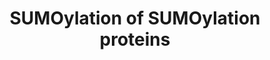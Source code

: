 ---
annotations:
- type: Pathway Ontology
  value: sumoylation pathway
authors:
- ReactomeTeam
- DeSl
description: SUMOylation processes themselves can be controlled by SUMOylation (reviewed
  in Wilkinson and Henley 2010). The SUMO E3 ligases PIAS4, RANBP2, and TOPORS are
  SUMOylated, as is the single SUMO E2 enzyme, UBE2I (UBC9). SUMOylation affects the
  subcellular location of PIAS4 and TOPORS and affects the activity of PIAS4 and UBE2I.  View
  original pathway at [http://www.reactome.org/PathwayBrowser/#DIAGRAM=4085377 Reactome].
last-edited: 2021-01-25
organisms:
- Homo sapiens
redirect_from:
- /index.php/Pathway:WP4451
- /instance/WP4451
schema-jsonld:
- '@context': https://schema.org/
  '@id': https://wikipathways.github.io/pathways/WP4451.html
  '@type': Dataset
  creator:
    '@type': Organization
    name: WikiPathways
  description: SUMOylation processes themselves can be controlled by SUMOylation (reviewed
    in Wilkinson and Henley 2010). The SUMO E3 ligases PIAS4, RANBP2, and TOPORS are
    SUMOylated, as is the single SUMO E2 enzyme, UBE2I (UBC9). SUMOylation affects
    the subcellular location of PIAS4 and TOPORS and affects the activity of PIAS4
    and UBE2I.  View original pathway at [http://www.reactome.org/PathwayBrowser/#DIAGRAM=4085377
    Reactome].
  keywords:
  - 'NUP43 '
  - 'NUP160 '
  - 'POM121 '
  - 'NUP155 '
  - 3SUMO1:RANBP2
  - UBE2I
  - SUMO2:UBE2I
  - 'UBE2I-G97-SUMO1 '
  - 'SUMO2-C93-UBE2I '
  - 'SUMO1-C93-UBE2I '
  - 'SEH1L-1 '
  - 'NUP98-3 '
  - 'K2650-RANBP2-G97-SUMO1 '
  - 'NUP58-2 '
  - SUMO1:K14-UBE2I
  - 'NUP35 '
  - 'SUMO1-K14-UBE2I '
  - 'NUP107 '
  - 'SEH1L-2 '
  - 'PIAS4-G97-SUMO1 '
  - 'NUP93 '
  - 'NUP153 '
  - 'NUP214 '
  - 'K2592-RANBP2-G97-SUMO1 '
  - 'SUMO1-K2592,K2650,K2723-RANBP2 '
  - SUMO2-K2652,K2725-RANBP2
  - PIAS4
  - 'NUP37 '
  - 'RANBP2 '
  - 'K2723-RANBP2-G97-SUMO1 '
  - 'NUP98-5 '
  - 'NUP210 '
  - 'NUP133 '
  - 'NUP85 '
  - 'NUP62 '
  - 'NUP188 '
  - 'K14-UBE2I-G97-SUMO1 '
  - 'SUMO1-K35-PIAS4 '
  - 'NUP58-1 '
  - RANBP2
  - 'UBE2I-G93-SUMO2 '
  - 'NUP98-4 '
  - 'SUMO1-K560-TOPORS '
  - 'NUP205 '
  - 'SEC13 '
  - 'TPR '
  - 'AAAS '
  - SUMO1:C93-UBE2I
  - 'NUP88 '
  - 'NUP54 '
  - 'NUP50 '
  - 'RAE1 '
  - TOPORS
  - 'TOPORS-G97-SUMO1 '
  - Nuclear Pore Complex
  - (NPC)
  - 'NUPL2 '
  - 'POM121C '
  - SUMO1:PIAS4
  - 'NDC1 '
  - SUMO1:TOPORS
  license: CC0
  name: SUMOylation of SUMOylation proteins
seo: CreativeWork
title: SUMOylation of SUMOylation proteins
wpid: WP4451
---